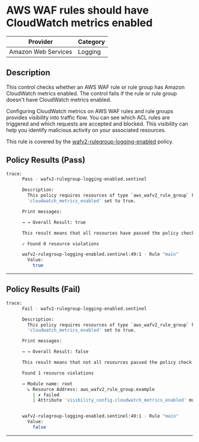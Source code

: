 # AWS WAF rules should have CloudWatch metrics enabled

| Provider            | Category     |
|---------------------|--------------|
| Amazon Web Services | Logging      |

## Description

This control checks whether an AWS WAF rule or rule group has Amazon CloudWatch metrics enabled. The control fails if the rule or rule group doesn't have CloudWatch metrics enabled.

Configuring CloudWatch metrics on AWS WAF rules and rule groups provides visibility into traffic flow. You can see which ACL rules are triggered and which requests are accepted and blocked. This visibility can help you identify malicious activity on your associated resources.

This rule is covered by the [wafv2-rulegroup-logging-enabled](../../policies/wafv2-rulegroup-logging-enabled.sentinel) policy.

## Policy Results (Pass)
```bash
trace:
      Pass - wafv2-rulegroup-logging-enabled.sentinel

      Description:
        This policy requires resources of type `aws_wafv2_rule_group` have attribute
        'cloudwatch_metrics_enabled' set to true.

      Print messages:

      → → Overall Result: true

      This result means that all resources have passed the policy check for the policy wafv2-rulegroup-logging-enabled.

      ✓ Found 0 resource violations

      wafv2-rulegroup-logging-enabled.sentinel:49:1 - Rule "main"
        Value:
          true
```

---

## Policy Results (Fail)
```bash
trace:
      Fail - wafv2-rulegroup-logging-enabled.sentinel

      Description:
        This policy requires resources of type `aws_wafv2_rule_group` have attribute
        'cloudwatch_metrics_enabled' set to true.

      Print messages:

      → → Overall Result: false

      This result means that not all resources passed the policy check and the protected behavior is not allowed for the policy wafv2-rulegroup-logging-enabled.

      Found 1 resource violations

      → Module name: root
        ↳ Resource Address: aws_wafv2_rule_group.example
          | ✗ failed
          | Attribute 'visibility_config.cloudwatch_metrics_enabled' must be set to true for 'aws_wafv2_rule_group' resources. Refer to https://docs.aws.amazon.com/securityhub/latest/userguide/waf-controls.html#waf-12 for more details.


      wafv2-rulegroup-logging-enabled.sentinel:49:1 - Rule "main"
        Value:
          false
```

---
